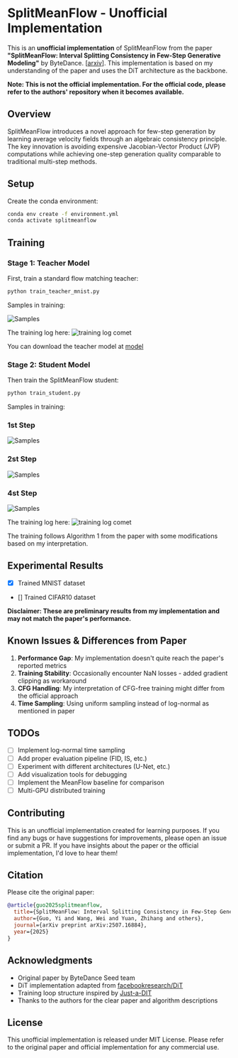 # SplitMeanFlow - Unofficial Implementation


This is an **unofficial implementation** of SplitMeanFlow from the paper **"SplitMeanFlow: Interval Splitting Consistency in Few-Step Generative Modeling"** by ByteDance. [[arxiv](https://arxiv.org/abs/2507.16884)]. This implementation is based on my understanding of the paper and uses the DiT architecture as the backbone.

**Note: This is not the official implementation. For the official code, please refer to the authors' repository when it becomes available.**

## Overview

SplitMeanFlow introduces a novel approach for few-step generation by learning average velocity fields through an algebraic consistency principle. The key innovation is avoiding expensive Jacobian-Vector Product (JVP) computations while achieving one-step generation quality comparable to traditional multi-step methods.

## Setup

Create the conda environment:
```bash
conda env create -f environment.yml
conda activate splitmeanflow
```


## Training

### Stage 1: Teacher Model
First, train a standard flow matching teacher:
```bash
python train_teacher_mnist.py
```

Samples in training:

![Samples](assets/trajectory_cfg_5-99999.gif)

The training log here: ![training log comet](assets/mnist_log.png)

You can download the teacher model at [model](https://github.com/primepake/splitmeanflow/releases/tag/mnist)
### Stage 2: Student Model  
Then train the SplitMeanFlow student:
```bash
python train_student.py
```

Samples in training:

### 1st Step <br/>
![Samples](assets/1step.jpg)

### 2st Step <br/>
![Samples](assets/2step.jpg)

### 4st Step <br/>
![Samples](assets/4step.jpg)

The training log here: ![training log comet](assets/student_mnist_log.png)

The training follows Algorithm 1 from the paper with some modifications based on my interpretation.

## Experimental Results
- [x] Trained MNIST dataset 
- [] Trained CIFAR10 dataset


**Disclaimer: These are preliminary results from my implementation and may not match the paper's performance.**


## Known Issues & Differences from Paper

1. **Performance Gap**: My implementation doesn't quite reach the paper's reported metrics
2. **Training Stability**: Occasionally encounter NaN losses - added gradient clipping as workaround
3. **CFG Handling**: My interpretation of CFG-free training might differ from the official approach
4. **Time Sampling**: Using uniform sampling instead of log-normal as mentioned in paper

## TODOs

- [ ] Implement log-normal time sampling
- [ ] Add proper evaluation pipeline (FID, IS, etc.)
- [ ] Experiment with different architectures (U-Net, etc.)
- [ ] Add visualization tools for debugging
- [ ] Implement the MeanFlow baseline for comparison
- [ ] Multi-GPU distributed training

## Contributing

This is an unofficial implementation created for learning purposes. If you find any bugs or have suggestions for improvements, please open an issue or submit a PR. If you have insights about the paper or the official implementation, I'd love to hear them!

## Citation

Please cite the original paper:
```bibtex
@article{guo2025splitmeanflow,
  title={SplitMeanFlow: Interval Splitting Consistency in Few-Step Generative Modeling},
  author={Guo, Yi and Wang, Wei and Yuan, Zhihang and others},
  journal={arXiv preprint arXiv:2507.16884},
  year={2025}
}
```

## Acknowledgments

- Original paper by ByteDance Seed team
- DiT implementation adapted from [facebookresearch/DiT](https://github.com/facebookresearch/DiT)
- Training loop structure inspired by [Just-a-DIT](https://github.com/ArchiMickey/Just-a-DiT)
- Thanks to the authors for the clear paper and algorithm descriptions

## License

This unofficial implementation is released under MIT License. Please refer to the original paper and official implementation for any commercial use.